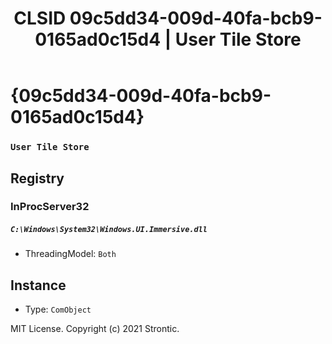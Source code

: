 ﻿---
title: "CLSID 09c5dd34-009d-40fa-bcb9-0165ad0c15d4 | User Tile Store"
excerpt: What is COM-Object CLSID 09c5dd34-009d-40fa-bcb9-0165ad0c15d4?
---

# {09c5dd34-009d-40fa-bcb9-0165ad0c15d4}

### `User Tile Store`

## Registry


### InProcServer32

##### `C:\Windows\System32\Windows.UI.Immersive.dll`
* ThreadingModel: `Both`

## Instance

* Type: `ComObject`

MIT License. Copyright (c) 2021 Strontic.


